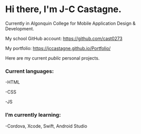 # Hi there, I'm J-C Castagne.

Currently in Algonquin College for Mobile Application Design & Development.

My school GitHub account: https://github.com/cast0273

My portfolio: https://jccastagne.github.io/Portfolio/

Here are my current *public* personal projects.

### Current languages:

-HTML

-CSS

-JS


### I’m currently learning:

-Cordova, Xcode, Swift, Android Studio


